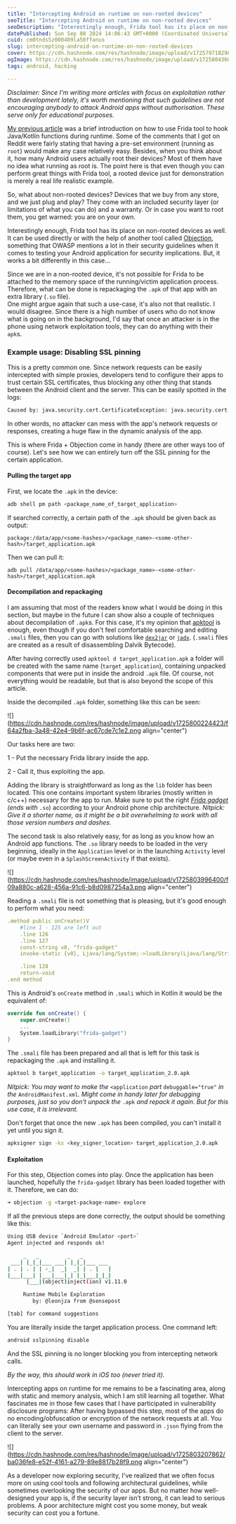 ```yaml
---
title: "Intercepting Android on runtime on non-rooted devices"
seoTitle: "Intercepting Android on runtime on non-rooted devices"
seoDescription: "Interestingly enough, Frida tool has its place on non-rooted devices as well. It can be used directly or with the help of another tool called Objection..."
datePublished: Sun Sep 08 2024 14:06:43 GMT+0000 (Coordinated Universal Time)
cuid: cm0tnds5z000409la50ffanus
slug: intercepting-android-on-runtime-on-non-rooted-devices
cover: https://cdn.hashnode.com/res/hashnode/image/upload/v1725797182983/ddc23c93-a2ec-41b2-a3ac-26c51890027c.jpeg
ogImage: https://cdn.hashnode.com/res/hashnode/image/upload/v1725804368196/67813941-44a5-4406-a5e6-51184a427e35.jpeg
tags: android, hacking

---
```


*Disclaimer: Since I'm writing more articles with focus on exploitation rather than development lately, it's worth mentioning that such guidelines are not encouraging anybody to attack Android apps without authorisation. These serve only for educational purposes.*

[My previous article](https://dispatchersdotplayground.hashnode.dev/hacking-android-on-runtime-using-frida-tool) was a brief introduction on how to use Frida tool to hook Java/Kotlin functions during runtime. Some of the comments that I got on Reddit were fairly stating that having a pre-set environment (running as `root`) would make any case relatively easy. Besides, when you think about it, how many Android users actually root their devices? Most of them have no idea what running as root is. The point here is that even though you can perform great things with Frida tool, a rooted device just for demonstration is merely a real life realistic example.

So, what about non-rooted devices? Devices that we buy from any store, and we just plug and play? They come with an included security layer (or limitations of what you can do) and a warranty. Or in case you want to root them, you get warned: you are on your own.

Interestingly enough, Frida tool has its place on non-rooted devices as well. It can be used directly or with the help of another tool called [Objection](https://github.com/sensepost/objection), something that OWASP mentions a lot in their security guidelines when it comes to testing your Android application for security implications. But, it works a bit differently in this case...

Since we are in a non-rooted device, it's not possible for Frida to be attached to the memory space of the running/victim application process. Therefore, what can be done is repackaging the `.apk` of that app with an extra library (`.so` file).  
One might argue again that such a use-case, it's also not that realistic. I would disagree. Since there is a high number of users who do not know what is going on in the background, I'd say that once an attacker is in the phone using network exploitation tools, they can do anything with their `apk`s.

### Example usage: Disabling SSL pinning

This is a pretty common one. Since network requests can be easily intercepted with simple proxies, developers tend to configure their apps to trust certain SSL certificates, thus blocking any other thing that stands between the Android client and the server. This can be easily spotted in the logs:

```bash
Caused by: java.security.cert.CertificateException: java.security.cert.CertPathValidatorException: Trust anchor for certification path not found.
```

In other words, no attacker can mess with the app's network requests or responses, creating a huge flaw in the dynamic analysis of the app.

This is where Frida + Objection come in handy (there are other ways too of course). Let's see how we can entirely turn off the SSL pinning for the certain application.

#### Pulling the target app

First, we locate the `.apk` in the device:

```bash
adb shell pm path <package_name_of_target_application>
```

If searched correctly, a certain path of the `.apk` should be given back as output:

```plaintext
package:/data/app/<some-hashes>/<package_name>-<some-other-hash>/target_application.apk
```

Then we can pull it:

```plaintext
adb pull /data/app/<some-hashes>/<package_name>-<some-other-hash>/target_application.apk
```

#### Decompilation and repackaging

I am assuming that most of the readers know what I would be doing in this section, but maybe in the future I can show also a couple of techniques about decompilation of `.apk`s. For this case, it's my opinion that [apktool](https://apktool.org/) is enough, even though if you don't feel comfortable searching and editing `.smali` files, then you can go with solutions like [`dex2jar`](https://github.com/pxb1988/dex2jar) or [`jadx`](https://github.com/skylot/jadx). (`.smali` files are created as a result of disassembling Dalvik Bytecode).

After having correctly used `apktool d target_application.apk` a folder will be created with the same name (`target_application`), containing unpacked components that were put in inside the android `.apk` file. Of course, not everything would be readable, but that is also beyond the scope of this article.

Inside the decompiled `.apk` folder, something like this can be seen:

![](https://cdn.hashnode.com/res/hashnode/image/upload/v1725800224423/f64a2fba-3a48-42e4-9b6f-ac67cde7c1e2.png align="center")

Our tasks here are two:

1 - Put the necessary Frida library inside the app.

2 - Call it, thus exploiting the app.

Adding the library is straightforward as long as the `lib` folder has been located. This one contains important system libraries (mostly written in c/c++) necessary for the app to run. Make sure to put the right [*Frida gadget*](https://github.com/frida/frida/releases) *(ends with* `.so`) according to your Android phone chip architecture. *Nitpick: Give it a shorter name, as it might be a bit overwhelming to work with all those version numbers and dashes.*

The second task is also relatively easy, for as long as you know how an Android app functions. The `.so` library needs to be loaded in the very beginning, ideally in the `Application` level or in the launching `Activity` level (or maybe even in a `SplashScreenActivity` if that exists).

![](https://cdn.hashnode.com/res/hashnode/image/upload/v1725803996400/f09a880c-a628-456a-91c6-b8d0987254a3.png align="center")

Reading a `.smali` file is not something that is pleasing, but it's good enough to perform what you need:

```yaml
.method public onCreate()V
    #line 1 - 125 are left out
    .line 126
    .line 127
    const-string v0, "frida-gadget"
    invoke-static {v0}, Ljava/lang/System;->loadLibrary(Ljava/lang/String;)V

    .line 128
    return-void
.end method
```

This is Android's `onCreate` method in `.smali` which in Kotlin it would be the equivalent of:

```kotlin
override fun onCreate() {
    super.onCreate()
    ...
    System.loadLibrary("frida-gadget")
}
```

The `.smali` file has been prepared and all that is left for this task is repackaging the `.apk` and installing it.

```bash
apktool b target_application -o target_application_2.0.apk
```

*Nitpick: You may want to make the* `<application` *part* `debuggable="true"` *in the* `AndroidManifest.xml`*. Might come in handy later for debugging purposes, just so you don't unpack the* `.apk` *and repack it again. But for this use case, it is irrelevant.*

Don't forget that once the new `.apk` has been compiled, you can't install it yet until you sign it.

```bash
apksigner sign -ks <key_signer_location> target_application_2.0.apk
```

#### Exploitation

For this step, Objection comes into play. Once the application has been launched, hopefully the `frida-gadget` library has been loaded together with it. Therefore, we can do:

```bash
➜ objection -g <target-package-name> explore
```

If all the previous steps are done correctly, the output should be something like this:

```bash
Using USB device `Android Emulator <port>`
Agent injected and responds ok!

     _   _         _   _
 ___| |_|_|___ ___| |_|_|___ ___
| . | . | | -_|  _|  _| | . |   |
|___|___| |___|___|_| |_|___|_|_|
      |___|(object)inject(ion) v1.11.0

     Runtime Mobile Exploration
        by: @leonjza from @sensepost

[tab] for command suggestions
```

You are literally inside the target application process. One command left:

```bash
android sslpinning disable
```

And the SSL pinning is no longer blocking you from intercepting network calls.

*By the way, this should work in iOS too (never tried it).*

Intercepting apps on runtime for me remains to be a fascinating area, along with static and memory analysis, which I am still learning all together. What fascinates me in those few cases that I have participated in vulnerability disclosure programs: After having bypassed this step, most of the apps do no encoding/obfuscation or encryption of the network requests at all. You can literally see your own username and password in `.json` flying from the client to the server.

![](https://cdn.hashnode.com/res/hashnode/image/upload/v1725803207862/ba036fe8-e52f-4161-a279-89e8817b28f9.png align="center")

As a developer now exploring security, I've realized that we often focus more on using cool tools and following architectural guidelines, while sometimes overlooking the security of our apps. But no matter how well-designed your app is, if the security layer isn’t strong, it can lead to serious problems. A poor architecture might cost you some money, but weak security can cost you a fortune.